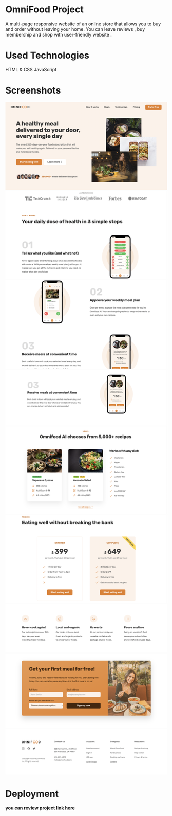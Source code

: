 # OmniFood Project 
A multi-page responsive website of an online store that allows you to buy and order  without leaving your home. 
You can leave reviews , buy membership and shop with user-friendly website .

# Used Technologies 

HTML & CSS 
JavaScript

# Screenshots

<img src=omni-1.png>
<img src=omni-2.png>
<img src=omni-3.png>
<img src=omni-4.png>
<img src=omni-5.png>
<img src=omni-6.png>
<img src=omni-7.png>
<img src=omni-8.png>
<img src=omni-9.png>


# Deployment 
 <a href=" https://khatiachip.github.io/OmniFood/"> <strong> you can review project link here </strong> </a>

